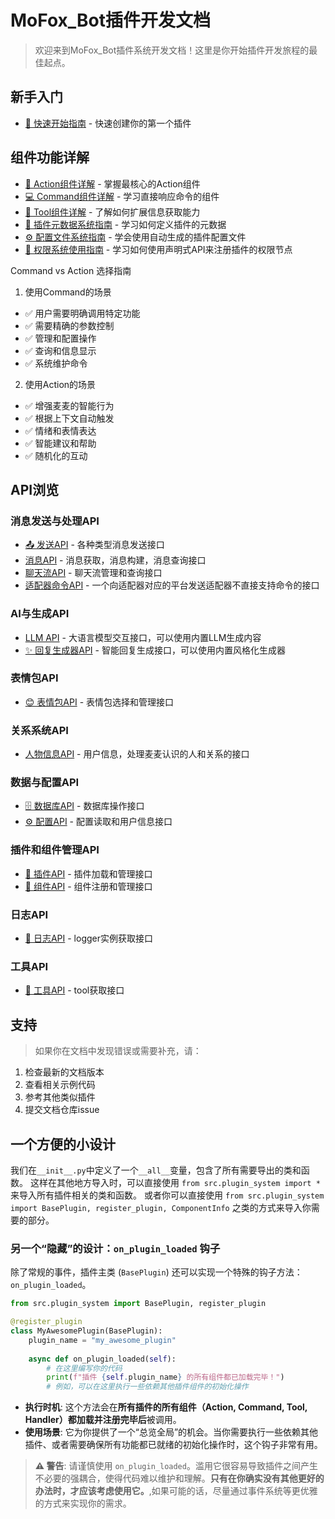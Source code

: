 # MoFox_Bot插件开发文档

> 欢迎来到MoFox_Bot插件系统开发文档！这里是你开始插件开发旅程的最佳起点。

## 新手入门

- [📖 快速开始指南](quick-start.md) - 快速创建你的第一个插件

## 组件功能详解

- [🧱 Action组件详解](action-components.md) - 掌握最核心的Action组件
- [💻 Command组件详解](PLUS_COMMAND_GUIDE.md) - 学习直接响应命令的组件
- [🔧 Tool组件详解](tool_guide.md) - 了解如何扩展信息获取能力
- [🧬 插件元数据系统指南](metadata-guide.md) - 学习如何定义插件的元数据
- [⚙️ 配置文件系统指南](configuration-guide.md) - 学会使用自动生成的插件配置文件
- [🔑 权限系统使用指南](PERMISSION_GUIDE.md) - 学习如何使用声明式API来注册插件的权限节点

Command vs Action 选择指南

1. 使用Command的场景

- ✅ 用户需要明确调用特定功能
- ✅ 需要精确的参数控制
- ✅ 管理和配置操作
- ✅ 查询和信息显示
- ✅ 系统维护命令

2. 使用Action的场景

- ✅ 增强麦麦的智能行为
- ✅ 根据上下文自动触发
- ✅ 情绪和表情表达
- ✅ 智能建议和帮助
- ✅ 随机化的互动


## API浏览

### 消息发送与处理API
- [📤 发送API](api/send-api.md) - 各种类型消息发送接口
- [消息API](api/message-api.md) - 消息获取，消息构建，消息查询接口
- [聊天流API](api/chat-api.md) - 聊天流管理和查询接口
- [适配器命令API](api/adapter-command-api.md) - 一个向适配器对应的平台发送适配器不直接支持命令的接口

### AI与生成API  
- [LLM API](api/llm-api.md) - 大语言模型交互接口，可以使用内置LLM生成内容
- [✨ 回复生成器API](api/generator-api.md) - 智能回复生成接口，可以使用内置风格化生成器

### 表情包API
- [😊 表情包API](api/emoji-api.md) - 表情包选择和管理接口

### 关系系统API
- [人物信息API](api/person-api.md) - 用户信息，处理麦麦认识的人和关系的接口

### 数据与配置API
- [🗄️ 数据库API](api/database-api.md) - 数据库操作接口
- [⚙️ 配置API](api/config-api.md) - 配置读取和用户信息接口

### 插件和组件管理API
- [🔌 插件API](api/plugin-manage-api.md) - 插件加载和管理接口
- [🧩 组件API](api/component-manage-api.md) - 组件注册和管理接口

### 日志API
- [📜 日志API](api/logging-api.md) - logger实例获取接口
### 工具API
- [🔧 工具API](api/tool-api.md) - tool获取接口



## 支持

> 如果你在文档中发现错误或需要补充，请：

1. 检查最新的文档版本
2. 查看相关示例代码
3. 参考其他类似插件
4. 提交文档仓库issue

## 一个方便的小设计

我们在`__init__.py`中定义了一个`__all__`变量，包含了所有需要导出的类和函数。
这样在其他地方导入时，可以直接使用 `from src.plugin_system import *` 来导入所有插件相关的类和函数。
或者你可以直接使用 `from src.plugin_system import BasePlugin, register_plugin, ComponentInfo` 之类的方式来导入你需要的部分。

### 另一个“隐藏”的设计：`on_plugin_loaded` 钩子

除了常规的事件，插件主类 (`BasePlugin`) 还可以实现一个特殊的钩子方法：`on_plugin_loaded`。

```python
from src.plugin_system import BasePlugin, register_plugin

@register_plugin
class MyAwesomePlugin(BasePlugin):
    plugin_name = "my_awesome_plugin"
    
    async def on_plugin_loaded(self):
        # 在这里编写你的代码
        print(f"插件 {self.plugin_name} 的所有组件都已加载完毕！")
        # 例如，可以在这里执行一些依赖其他插件组件的初始化操作
```

- **执行时机**: 这个方法会在**所有插件的所有组件（Action, Command, Tool, Handler）都加载并注册完毕后**被调用。
- **使用场景**: 它为你提供了一个“总览全局”的机会。当你需要执行一些依赖其他插件、或者需要确保所有功能都已就绪的初始化操作时，这个钩子非常有用。

> **⚠️ 警告**: 请谨慎使用 `on_plugin_loaded`。滥用它很容易导致插件之间产生不必要的强耦合，使得代码难以维护和理解。**只有在你确实没有其他更好的办法时，才应该考虑使用它。**,如果可能的话，尽量通过事件系统等更优雅的方式来实现你的需求。